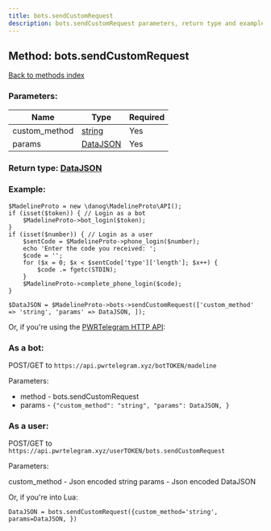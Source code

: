```yaml
---
title: bots.sendCustomRequest
description: bots.sendCustomRequest parameters, return type and example
---
```

## Method: bots.sendCustomRequest  
[Back to methods index](index.md)


### Parameters:

| Name     |    Type       | Required |
|----------|---------------|----------|
|custom\_method|[string](../types/string.md) | Yes|
|params|[DataJSON](../types/DataJSON.md) | Yes|


### Return type: [DataJSON](../types/DataJSON.md)

### Example:


```
$MadelineProto = new \danog\MadelineProto\API();
if (isset($token)) { // Login as a bot
    $MadelineProto->bot_login($token);
}
if (isset($number)) { // Login as a user
    $sentCode = $MadelineProto->phone_login($number);
    echo 'Enter the code you received: ';
    $code = '';
    for ($x = 0; $x < $sentCode['type']['length']; $x++) {
        $code .= fgetc(STDIN);
    }
    $MadelineProto->complete_phone_login($code);
}

$DataJSON = $MadelineProto->bots->sendCustomRequest(['custom_method' => 'string', 'params' => DataJSON, ]);
```

Or, if you're using the [PWRTelegram HTTP API](https://pwrtelegram.xyz):

### As a bot:

POST/GET to `https://api.pwrtelegram.xyz/botTOKEN/madeline`

Parameters:

* method - bots.sendCustomRequest
* params - `{"custom_method": "string", "params": DataJSON, }`



### As a user:

POST/GET to `https://api.pwrtelegram.xyz/userTOKEN/bots.sendCustomRequest`

Parameters:

custom_method - Json encoded string
params - Json encoded DataJSON



Or, if you're into Lua:

```
DataJSON = bots.sendCustomRequest({custom_method='string', params=DataJSON, })
```

